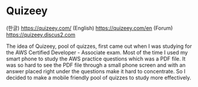 # Quizeey

(한글) https://quizeey.com/
(English) https://quizeey.com/en
(Forum) https://quizeey.discus2.com

The idea of Quizeey, pool of quizzes, first came out when I was studying for the AWS Certified Developer - Associate exam. 
Most of the time I used my smart phone to study the AWS practice questions which was a PDF file. 
It was so hard to see the PDF file through a small phone screen and with an answer placed right under the questions make it hard to concentrate.
So I decided to make a mobile friendly pool of quizzes to study more effectively.
